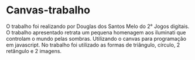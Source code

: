 # Canvas-trabalho
O trabalho foi realizando por Douglas dos Santos Melo do 2° Jogos digitais.
O trabalho apresentado retrata um pequena homenagem aos iluminati que controlam o mundo pelas sombras.
Utilizando o canvas para programação em javascript.
No trabalho foi utilizado as formas de triângulo, círculo, 2 retângulo e 2 imagens.
